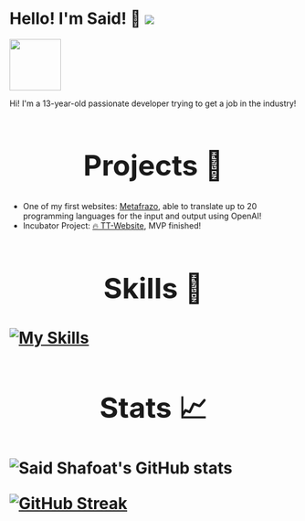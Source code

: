 ### <h1>Hello! I'm Said! 👋 ![](https://komarev.com/ghpvc/?username=Msaid1013&color=8532a8)</h1>

<img width = 90 src = "https://cdn.discordapp.com/attachments/1000606800132968529/1028490305688842301/Screen_Shot_2022-10-08_at_7.12.09_PM.png" 
border-radius=25px id = "logo">

Hi! I'm a 13-year-old passionate developer trying to get a job in the industry!

<h1 style="font-size:50px" align="middle">Projects 🌟</h1>

- One of my first websites: [Metafrazo](https://translate-programming-languages.najonajo.repl.co/), able to translate up to 20 programming languages for the input and output using OpenAI!
- Incubator Project: [🔥 TT-Website](https://tt-alpha.fly.dev/), MVP finished!


<h1 style="font-size:50px" align="middle">Skills 🚀<h1>


<p align="center">


[![My Skills](https://skillicons.dev/icons?theme=dark&i=py,ts,js,svelte,html,css,vscode,mysql,tailwind,github,flask,git,postgres,prisma)](https://skillicons.dev)


<h1 style="font-size:50px" align="middle">Stats 📈<h1>



![Said Shafoat's GitHub stats](https://github-readme-stats.vercel.app/api?username=Msaid1013&show_icons=true&icon_color=ffffff&bg_color=30,e96443,904e95&text_color=ffffff&title_color=ffffff)

[![GitHub Streak](https://streak-stats.demolab.com?user=Msaid1013&theme=shades-of-purple&border_radius=65)](https://git.io/streak-stats)
<!--
**Msaid1013/Msaid1013** is a ✨ _special_ ✨ repository because its `README.md` (this file) appears on your GitHub profile.

Here are some ideas to get you started:

- 🔭 I’m currently working on ...
- 🌱 I’m currently learning ...
- 👯 I’m looking to collaborate on ...
- 🤔 I’m looking for help with ...
- 💬 Ask me about ...
- 📫 How to reach me: ...
- 😄 Pronouns: ...
- ⚡ Fun fact: ...
-->
